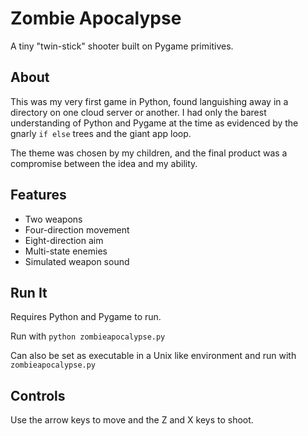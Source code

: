# Zombie Apocalypse

A tiny "twin-stick" shooter built on Pygame primitives.

## About

This was my very first game in Python, found languishing away in a directory on
one cloud server or another. I had only the barest understanding of Python and
Pygame at the time as evidenced by the gnarly `if else` trees and the giant app
loop.

The theme was chosen by my children, and the final product was a compromise
between the idea and my ability.

## Features

* Two weapons
* Four-direction movement
* Eight-direction aim
* Multi-state enemies
* Simulated weapon sound

## Run It

Requires Python and Pygame to run.

Run with `python zombieapocalypse.py`

Can also be set as executable in a Unix like environment and run with
`zombieapocalypse.py`

## Controls

Use the arrow keys to move and the Z and X keys to shoot.